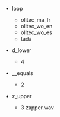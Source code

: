 * loop  
  * olitec_ma_fr
  * olitec_wo_en
  * olitec_wo_es
  * tada
  
* d_lower
  * 4

* __equals
  * 2
  
* z_upper
  * 3 zapper.wav

